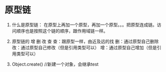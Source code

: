# 原型链
1. 什么是原型链：
    在原型上再加一个原型，再加一个原型。。。把原型连成链。访问顺序也是按照这个链的顺序，跟作用域链一样。
2. 原型链的 增 删 改 查
    查：跟原型一样，由近及远的找
    删：通过原型自己删除
    改：通过原型自己修改（但是引用类型可以）
    增：通过原型自己增加（但是引用类型可以）

3. Object.create() //新建一个对象，会继承test
